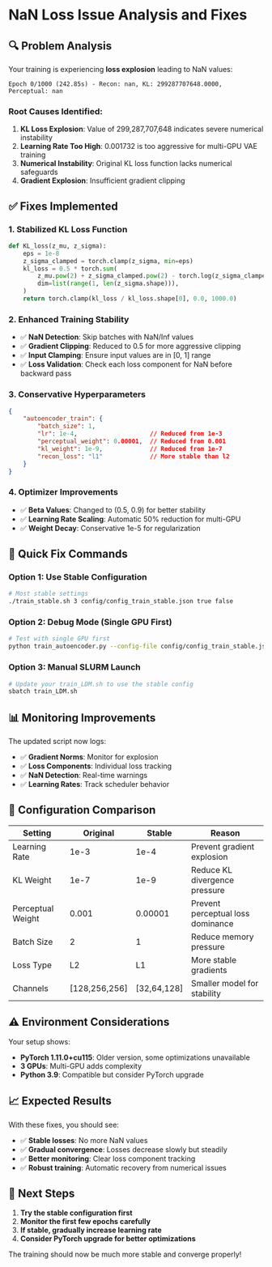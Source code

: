 # NaN Loss Issue Analysis and Fixes

## 🔍 Problem Analysis

Your training is experiencing **loss explosion** leading to NaN values:
```
Epoch 0/1000 (242.85s) - Recon: nan, KL: 299287707648.0000, Perceptual: nan
```

### Root Causes Identified:

1. **KL Loss Explosion**: Value of 299,287,707,648 indicates severe numerical instability
2. **Learning Rate Too High**: 0.001732 is too aggressive for multi-GPU VAE training
3. **Numerical Instability**: Original KL loss function lacks numerical safeguards
4. **Gradient Explosion**: Insufficient gradient clipping

## ✅ Fixes Implemented

### 1. **Stabilized KL Loss Function**
```python
def KL_loss(z_mu, z_sigma):
    eps = 1e-8
    z_sigma_clamped = torch.clamp(z_sigma, min=eps)
    kl_loss = 0.5 * torch.sum(
        z_mu.pow(2) + z_sigma_clamped.pow(2) - torch.log(z_sigma_clamped.pow(2) + eps) - 1,
        dim=list(range(1, len(z_sigma.shape))),
    )
    return torch.clamp(kl_loss / kl_loss.shape[0], 0.0, 1000.0)
```

### 2. **Enhanced Training Stability**
- ✅ **NaN Detection**: Skip batches with NaN/Inf values
- ✅ **Gradient Clipping**: Reduced to 0.5 for more aggressive clipping
- ✅ **Input Clamping**: Ensure input values are in [0, 1] range
- ✅ **Loss Validation**: Check each loss component for NaN before backward pass

### 3. **Conservative Hyperparameters**
```json
{
    "autoencoder_train": {
        "batch_size": 1,
        "lr": 1e-4,                    // Reduced from 1e-3
        "perceptual_weight": 0.00001,  // Reduced from 0.001
        "kl_weight": 1e-9,             // Reduced from 1e-7
        "recon_loss": "l1"             // More stable than l2
    }
}
```

### 4. **Optimizer Improvements**
- ✅ **Beta Values**: Changed to (0.5, 0.9) for better stability
- ✅ **Learning Rate Scaling**: Automatic 50% reduction for multi-GPU
- ✅ **Weight Decay**: Conservative 1e-5 for regularization

## 🚀 Quick Fix Commands

### Option 1: Use Stable Configuration
```bash
# Most stable settings
./train_stable.sh 3 config/config_train_stable.json true false
```

### Option 2: Debug Mode (Single GPU First)
```bash
# Test with single GPU first
python train_autoencoder.py --config-file config/config_train_stable.json --gpus 1
```

### Option 3: Manual SLURM Launch
```bash
# Update your train_LDM.sh to use the stable config
sbatch train_LDM.sh
```

## 📊 Monitoring Improvements

The updated script now logs:
- ✅ **Gradient Norms**: Monitor for explosion
- ✅ **Loss Components**: Individual loss tracking
- ✅ **NaN Detection**: Real-time warnings
- ✅ **Learning Rates**: Track scheduler behavior

## 🔧 Configuration Comparison

| Setting | Original | Stable | Reason |
|---------|----------|--------|---------|
| Learning Rate | 1e-3 | 1e-4 | Prevent gradient explosion |
| KL Weight | 1e-7 | 1e-9 | Reduce KL divergence pressure |
| Perceptual Weight | 0.001 | 0.00001 | Prevent perceptual loss dominance |
| Batch Size | 2 | 1 | Reduce memory pressure |
| Loss Type | L2 | L1 | More stable gradients |
| Channels | [128,256,256] | [32,64,128] | Smaller model for stability |

## ⚠️ Environment Considerations

Your setup shows:
- **PyTorch 1.11.0+cu115**: Older version, some optimizations unavailable
- **3 GPUs**: Multi-GPU adds complexity
- **Python 3.9**: Compatible but consider PyTorch upgrade

## 📈 Expected Results

With these fixes, you should see:
- ✅ **Stable losses**: No more NaN values
- ✅ **Gradual convergence**: Losses decrease slowly but steadily
- ✅ **Better monitoring**: Clear loss component tracking
- ✅ **Robust training**: Automatic recovery from numerical issues

## 🔄 Next Steps

1. **Try the stable configuration first**
2. **Monitor the first few epochs carefully**
3. **If stable, gradually increase learning rate**
4. **Consider PyTorch upgrade for better optimizations**

The training should now be much more stable and converge properly!
